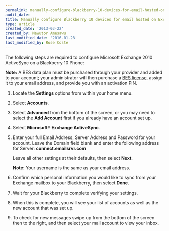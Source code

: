 ```yaml
---
permalink: manually-configure-blackberry-10-devices-for-email-hosted-on-exchange-2010/
audit_date:
title: Manually configure Blackberry 10 devices for email hosted on Exchange 2010
type: article
created_date: '2013-03-22'
created_by: Mawutor Amesawu
last_modified_date: '2016-01-28'
last_modified_by: Rose Coste
---
```


The following steps are required to configure Microsoft Exchange 2010
ActiveSync on a Blackberry 10 Phone:

**Note:** A BES data plan must be purchased through your provider and
added to your account; your administrator will then purchase a [BES
license](/how-to/add-an-activesync-or-bes-license),
assign it to your email address, and provide you with an activation PIN.

1. Locate the **Settings** options from
   within your home menu.

   <!--<img src="{% asset_path exchange/manually-configure-blackberry-10-devices-for-email-hosted-on-exchange-2010/1_25.png %}" width="234" height="388" />-->

2. Select **Accounts**.

   <!--<img src="{% asset_path exchange/manually-configure-blackberry-10-devices-for-email-hosted-on-exchange-2010/2_22.png %}" width="234" height="388" />-->

3. Select **Advanced** from the bottom of the screen, or you may need to
   select the **Add Account** first if you already have an account set up.

   <!--<img src="{% asset_path exchange/manually-configure-blackberry-10-devices-for-email-hosted-on-exchange-2010/3_20.png %}" width="234" height="388" />-->

4. Select **Microsoft&reg; Exchange ActiveSync**.

   <!--<img src="{% asset_path exchange/manually-configure-blackberry-10-devices-for-email-hosted-on-exchange-2010/4_13.png %}" width="234" height="388" />-->

5. Enter your full Email Address, Server Address and Password for your
   account. Leave the Domain field blank and enter the following address
   for Server: **connect.emailsrvr.com**

   <!--<img src="{% asset_path exchange/manually-configure-blackberry-10-devices-for-email-hosted-on-exchange-2010/5_13.png %}" width="234" height="388" />-->

   Leave all other settings at their defaults, then select **Next**.

   **Note:** Your username is the same as your email address.

6. Confirm which personal information you would like to sync from your
   Exchange mailbox to your Blackberry, then select **Done**.

   <!--<img src="{% asset_path exchange/manually-configure-blackberry-10-devices-for-email-hosted-on-exchange-2010/6_14.png %}" width="236" height="389" />-->

7. Wait for your Blackberry to complete verifying your settings.

   <!--<img src="{% asset_path exchange/manually-configure-blackberry-10-devices-for-email-hosted-on-exchange-2010/7_7.png %}" width="234" height="388" />-->

8. When this is complete, you will see your list of accounts as well as
   the new account that was set up.

   <!--<img src="{% asset_path exchange/manually-configure-blackberry-10-devices-for-email-hosted-on-exchange-2010/8_5.png %}" width="236" height="389" />-->

9. To check for new messages swipe up from the bottom of the screen then
   to the right, and then select your mail account to view your inbox.

   <!--<img src="{% asset_path exchange/manually-configure-blackberry-10-devices-for-email-hosted-on-exchange-2010/9_4.png %}" width="476" height="388" />-->
